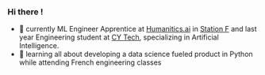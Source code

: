 ### Hi there !

- 🤖 currently ML Engineer Apprentice at [Humanitics.ai](https://humanitics.ai) in [Station F](https://stationf.co/) and last year Engineering student at [CY Tech](https://cytech.cyu.fr/), specializing in Artificial Intelligence.
- 👀 learning all about developing a data science fueled product in Python while attending French engineering classes
